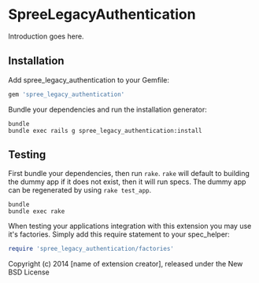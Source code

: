 SpreeLegacyAuthentication
=========================

Introduction goes here.

Installation
------------

Add spree_legacy_authentication to your Gemfile:

```ruby
gem 'spree_legacy_authentication'
```

Bundle your dependencies and run the installation generator:

```shell
bundle
bundle exec rails g spree_legacy_authentication:install
```

Testing
-------

First bundle your dependencies, then run `rake`. `rake` will default to building the dummy app if it does not exist, then it will run specs. The dummy app can be regenerated by using `rake test_app`.

```shell
bundle
bundle exec rake
```

When testing your applications integration with this extension you may use it's factories.
Simply add this require statement to your spec_helper:

```ruby
require 'spree_legacy_authentication/factories'
```

Copyright (c) 2014 [name of extension creator], released under the New BSD License
